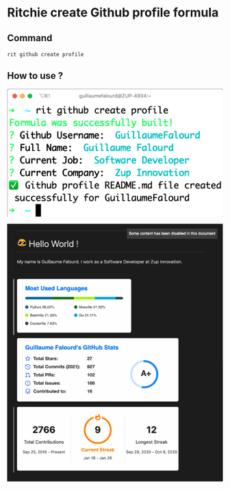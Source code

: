 # Ritchie create Github profile formula

## Command

```bash
rit github create profile
```

## How to use ?

![Command](/docs/img/rit-github-create-profile-command.png)

![Result](/docs/img/rit-github-create-profile-result.png)
